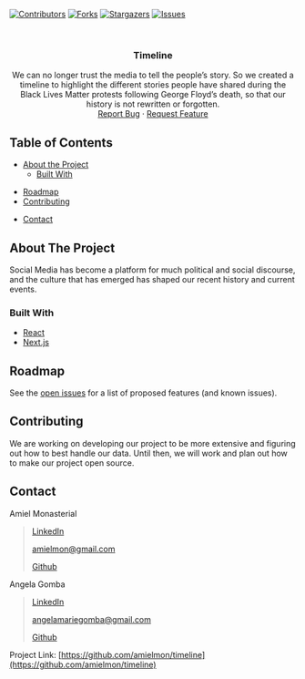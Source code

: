 [![Contributors][contributors-shield]][contributors-url]
[![Forks][forks-shield]][forks-url]
[![Stargazers][stars-shield]][stars-url]
[![Issues][issues-shield]][issues-url]
<!-- [![MIT License][license-shield]][license-url] -->
<!-- [![LinkedIn][linkedin-shield]][linkedin-url] -->



<!-- PROJECT LOGO -->
<br />
<p align="center">
  <!-- TODO: <a href="https://github.com/amielmon/timeline">
    <img src="images/logo.png" alt="Logo" width="80" height="80">
  </a> -->

  <h3 align="center">Timeline</h3>

  <p align="center">
    We can no longer trust the media to tell the people’s story. So we created a timeline to highlight the different stories people have shared during the Black Lives Matter protests following George Floyd’s death, so that our history is not rewritten or forgotten.
    <!-- <br />
    <a href="https://github.com/amielmon/timeline"><strong>Explore the docs »</strong></a>
    <br /> -->
    <br />
    <!-- TODO: <a href="https://github.com/amielmon/timeline">View Website</a>
    · -->
    <a href="https://github.com/amielmon/timeline/issues">Report Bug</a>
    ·
    <a href="https://github.com/amielmon/timeline/issues">Request Feature</a>
  </p>
</p>



<!-- TABLE OF CONTENTS -->
## Table of Contents

* [About the Project](#about-the-project)
  * [Built With](#built-with)
<!-- * TODO: [Getting Started](#getting-started) -->
  <!-- * [Prerequisites](#prerequisites) -->
  <!-- * [Installation](#installation) -->
<!-- * [Usage](#usage) -->
* [Roadmap](#roadmap)
* [Contributing](#contributing)
<!-- * [License](#license) -->
* [Contact](#contact)
<!-- * [Acknowledgements](#acknowledgements) -->



<!-- ABOUT THE PROJECT -->
## About The Project

Social Media has become a platform for much political and social discourse, and the culture that has emerged has shaped our recent history and current events.   

<!-- TODO: [![Product Name Screen Shot][product-screenshot]](https://example.com) -->


### Built With

* [React](https://reactjs.org/)
* [Next.js](https://nextjs.org/)



<!-- GETTING STARTED -->
<!-- TODO: ## Getting Started

To get a local copy up and running follow these simple steps.

### Prerequisites

This is an example of how to list things you need to use the software and how to install them.
* Node.js
> If you don’t have **Node.js** installed, [install it from here](https://nodejs.org/en/). You’ll need Node.js version **10.13** or later.
* npm
```sh
npm install npm@latest -g
```

### Installation

1. Clone the repo
```sh
git clone https://github.com/amielmon/timeline.git
```
2. Install NPM packages
```sh
npm install
``` -->



<!-- USAGE EXAMPLES -->
<!-- ## Usage

Use this space to show useful examples of how a project can be used. Additional screenshots, code examples and demos work well in this space. You may also link to more resources.

_For more examples, please refer to the [Documentation](https://example.com)_ -->



<!-- ROADMAP -->
## Roadmap

See the [open issues](https://github.com/amielmon/timeline/issues) for a list of proposed features (and known issues).



<!-- CONTRIBUTING -->
## Contributing

We are working on developing our project to be more extensive and figuring out how to best handle our data. Until then, we will work and plan out how to make our project open source.

<!-- TODO: For now, you can submit any information, media, or your own story in [this google form](). -->

<!-- TODO: Contributions are what make the open source community such an amazing place to be learn, inspire, and create. Any contributions you make are **greatly appreciated**.

1. Fork the Project
2. Create your Feature Branch (`git checkout -b feature/AmazingFeature`)
3. Commit your Changes (`git commit -m 'Add some AmazingFeature'`)
4. Push to the Branch (`git push origin feature/AmazingFeature`)
5. Open a Pull Request -->



<!-- LICENSE -->
<!-- ## License

Distributed under the MIT License. See `LICENSE` for more information. -->



<!-- CONTACT -->
## Contact

Amiel Monasterial
> [LinkedIn](https://www.linkedin.com/in/amielmon/)
>
> amielmon@gmail.com
>
> [Github](https://github.com/amielmon)

Angela Gomba
> [LinkedIn](https://www.linkedin.com/in/angela-gomba/)
>
> angelamariegomba@gmail.com
>
> [Github](https://github.com/angelagomba)

Project Link: [https://github.com/amielmon/timeline](https://github.com/amielmon/timeline)



<!-- ACKNOWLEDGEMENTS -->
<!-- ## Acknowledgements -->




<!-- MARKDOWN LINKS & IMAGES -->
<!-- https://www.markdownguide.org/basic-syntax/#reference-style-links -->
[contributors-shield]: https://img.shields.io/github/contributors/amielmon/timeline.svg?style=flat-square
[contributors-url]: https://github.com/amielmon/timeline/graphs/contributors
[forks-shield]: https://img.shields.io/github/forks/amielmon/timeline.svg?style=flat-square
[forks-url]: https://github.com/amielmon/timeline/network/members
[stars-shield]: https://img.shields.io/github/stars/amielmon/timeline.svg?style=flat-square
[stars-url]: https://github.com/amielmon/timeline/stargazers
[issues-shield]: https://img.shields.io/github/issues/amielmon/timeline.svg?style=flat-square
[issues-url]: https://github.com/amielmon/timeline/issues
<!-- [license-shield]: https://img.shields.io/github/license/amielmon/timeline.svg?style=flat-square
[license-url]: https://github.com/amielmon/timeline/blob/master/LICENSE.txt -->
<!-- [linkedin-shield]: https://img.shields.io/badge/-LinkedIn-black.svg?style=flat-square&logo=linkedin&colorB=555
[linkedin-url]: https://www.linkedin.com/in/amielmon/ -->
<!-- TODO: [product-screenshot]: images/screenshot.png -->
